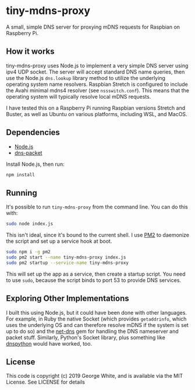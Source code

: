# tiny-mdns-proxy

A small, simple DNS server for proxying mDNS requests for Raspbian on Raspberry Pi.

## How it works

tiny-mdns-proxy uses Node.js to implement a very simple DNS server using ipv4 UDP socket. The server will accept standard DNS name queries, then use the Node.js `dns.lookup` library method to utilize the underlying operating system name resolvers. Raspbian Stretch is configured to include the Avahi minimal mdns4 resolver (see `nssswitch.conf`). This means that the operating system will typically resolve local mDNS requests.

I have tested this on a Raspberry Pi running Raspbian versions Stretch and Buster, as well as Ubuntu on various platforms, including WSL, and MacOS.

## Dependencies

- [Node.js](https://nodejs.org)
- [dns-packet](https://github.com/mafintosh/dns-packet)

Install Node.js, then run:

```sh
npm install
```

## Running

It's possible to run `tiny-mdns-proxy` from the command line. You can do this with:

```sh
sudo node index.js
```

This isn't ideal, since it's bound to the current shell. I use [PM2](https://pm2.io) to daemonize the script and set up a service hook at boot.

```sh
sudo npm i -g pm2
sudo pm2 start --name tiny-mdns-proxy index.js
sudo pm2 startup --service-name tiny-mdns-proxy 
``` 

This will set up the app as a service, then create a startup script. You need to use `sudo`, because the script binds to port 53 to provide DNS services.

## Exploring Other Implementations

I built this using Node.js, but it could have been done with other languages. For example, in Ruby the native Socket (which provides `getaddrinfo`, which uses the underlying OS and can therefore resolve mDNS if the system is set up to do so) and the [net-dns](https://github.com/bluemonk/net-dns) gem for handling the DNS nameserver and packet stuff. Similarly, Python's Socket library, plus something like [dnspython](https://pypi.org/project/dnspython/) would have worked, too.

## License

This code is copyright (c) 2019 George White, and is available via the MIT License. See LICENSE for details
